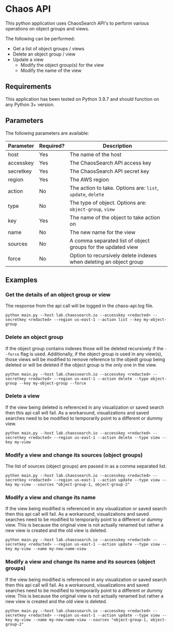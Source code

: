 # Chaos API

This python application uses ChaosSearch API's to perform various operations on object groups and views.

The following can be performed:
- Get a list of object groups / views
- Delete an object group / view
- Update a view
    - Modify the object group(s) for the view
    - Modify the name of the view

## Requirements

This application has been tested on Python 3.9.7 and should function on any Python 3+ version. 

## Parameters

The following parameters are available:

| Parameter | Required? | Description |
|-----------|-----------|-------------|
| host | Yes | The name of the host |
| accesskey | Yes | The ChaosSearch API access key |
| secretkey | Yes | The ChaosSearch API secret key |
| region | Yes | The AWS region |
| action | No | The action to take. Options are: `list`, `update`, `delete` |
| type | No | The type of object. Options are: `object-group`, `view` |
| key | Yes | The name of the object to take action on |
| name | No | The new name for the view |
| sources | No | A comma separated list of object groups for the updated view |
| force | No | Option to recursively delete indexes when deleting an object group |

## Examples

### Get the details of an object group or view

The response from the api call will be logged in the chaos-api.log file.

```
python main.py --host lab.chaossearch.io --accesskey <redacted> --secretkey <redacted> --region us-east-1 --action list --key my-object-group
```

### Delete an object group

If the object group contains indexes those will be deleted recursively if the `--force` flag is used. Additionally, if the object group is used in any view(s), those views will be modified to remove reference to the objedt group being deleted or will be deleted if the object group is the only one in the view.

```
python main.py --host lab.chaossearch.io --accesskey <redacted> --secretkey <redacted> --region us-east-1 --action delete --type object-group --key my-object-group --force
```

### Delete a view

If the view being deleted is referenced in any visualization or saved search then this api call will fail. As a workaround, visualizations and saved searches need to be modified to temporarily point to a different or dummy view.

```
python main.py --host lab.chaossearch.io --accesskey <redacted> --secretkey <redacted> --region us-east-1 --action delete --type view --key my-view
```

### Modify a view and change its sources (object groups)

The list of sources (object groups) are passed in as a comma separated list.

```
python main.py --host lab.chaossearch.io --accesskey <redacted> --secretkey <redacted> --region us-east-1 --action update --type view --key my-view --sources "object-group-1, object-group-2"
```

### Modify a view and change its name

If the view being modified is referenced in any visualization or saved search then this api call will fail. As a workaround, visualizations and saved searches need to be modified to temporarily point to a different or dummy view. This is because the original view is not actually renamed but rather a new view is created and the old view is deleted.

```
python main.py --host lab.chaossearch.io --accesskey <redacted> --secretkey <redacted> --region us-east-1 --action update --type view --key my-view --name my-new-name-view
```

### Modify a view and change its name and its sources (object groups)

If the view being modified is referenced in any visualization or saved search then this api call will fail. As a workaround, visualizations and saved searches need to be modified to temporarily point to a different or dummy view. This is because the original view is not actually renamed but rather a new view is created and the old view is deleted.

```
python main.py --host lab.chaossearch.io --accesskey <redacted> --secretkey <redacted> --region us-east-1 --action update --type view --key my-view --name my-new-name-view --sources "object-group-1, object-group-2"
```

